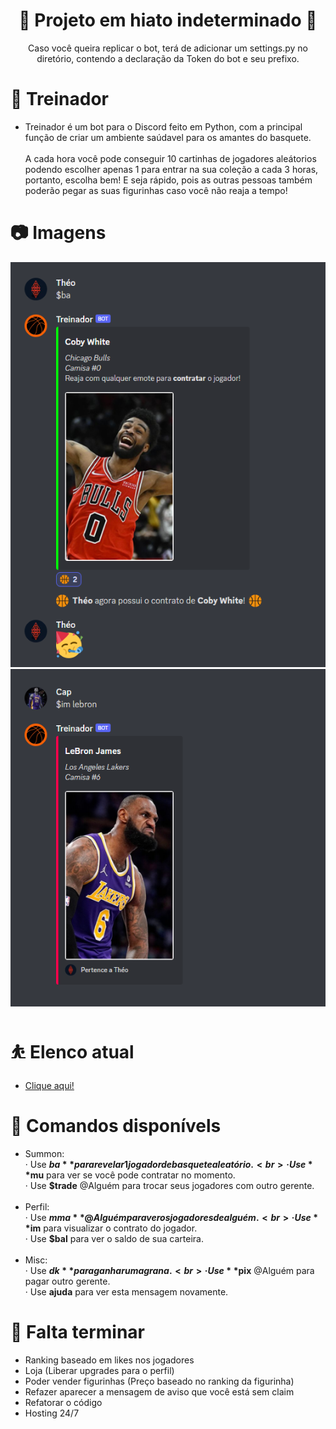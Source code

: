 <h1 align="center">
🚧 Projeto em hiato indeterminado 🚧
</h1>

<div align="center">
 Caso você queira replicar o bot, terá de adicionar um settings.py no diretório, contendo a declaração da Token do bot e seu prefixo.
</div> 

# __🏀 Treinador__
- Treinador é um bot para o Discord feito em Python, com a principal função de criar um ambiente saúdavel para os amantes do basquete.<br><br>
A cada hora você pode conseguir 10 cartinhas de jogadores aleátorios podendo escolher apenas 1 para entrar na sua coleção a cada 3 horas, portanto, escolha bem! E seja rápido, pois as outras pessoas também poderão pegar as suas figurinhas caso você não reaja a tempo!

# __📷 Imagens__
![](/img_exemplo_1.png?raw=true "Exemplo")<br>
![](/img_exemplo_2.png?raw=true "Exemplo")

# __⛹️ Elenco atual__
- [Clique aqui!](https://imgur.com/a/oNBRYxZ)

# __🤖 Comandos disponívels__
- Summon:<br>
  · Use **$ba** para revelar 1 jogador de basquete aleatório.<br>
  · Use **$mu** para ver se você pode contratar no momento.<br>
  · Use **$trade** @Alguém para trocar seus jogadores com outro gerente.<br><br>
- Perfil:<br>
  · Use **$mma** @Alguém para ver os jogadores de alguém.<br>
  · Use **$im** <nome do jogador> para visualizar o contrato do jogador.<br>
  · Use **$bal** para ver o saldo de sua carteira.<br><br>
- Misc:<br>
  · Use **$dk** para ganhar uma grana.<br>
  · Use **$pix** @Alguém <quantia> para pagar outro gerente.<br>
  · Use **ajuda** para ver esta mensagem novamente.<br>
  
 # __📝 Falta terminar__
 - Ranking baseado em likes nos jogadores
 - Loja (Liberar upgrades para o perfil)
 - Poder vender figurinhas (Preço baseado no ranking da figurinha)
 - Refazer aparecer a mensagem de aviso que você está sem claim
 - Refatorar o código
 - Hosting 24/7
